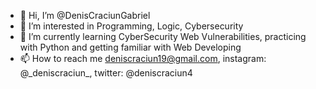 - 👋 Hi, I’m @DenisCraciunGabriel
- 👀 I’m interested in Programming, Logic, Cybersecurity
- 🌱 I’m currently learning CyberSecurity Web Vulnerabilities, practicing with Python and getting familiar with Web Developing
- 📫 How to reach me deniscraciun19@gmail.com, instagram: @\_deniscraciun_, twitter: @deniscraciun4

<!---
DenisCraciunGabriel/DenisCraciunGabriel is a ✨ special ✨ repository because its `README.md` (this file) appears on your GitHub profile.
You can click the Preview link to take a look at your changes.
--->
